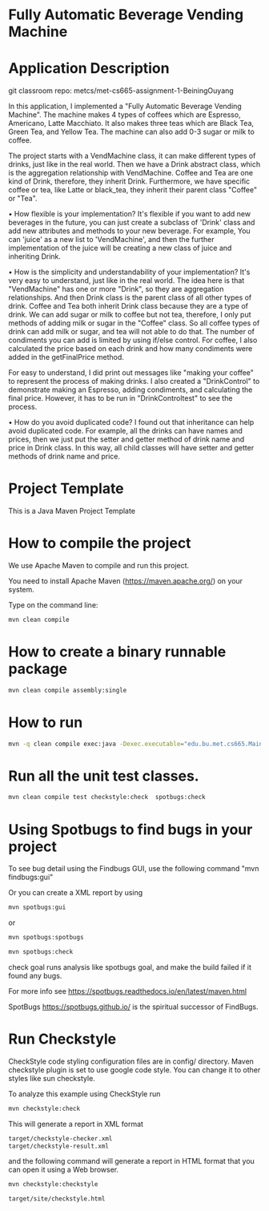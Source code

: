 # Fully Automatic Beverage Vending Machine

#  Application Description

git classroom repo:
metcs/met-cs665-assignment-1-BeiningOuyang

In this application, I implemented a "Fully Automatic Beverage Vending Machine".
The machine makes 4 types of coffees which are Espresso, Americano, Latte Macchiato.
It also makes three teas which are Black Tea, Green Tea, and Yellow Tea.
The machine can also add 0-3 sugar or milk to coffee.


The project starts with a VendMachine class, it can make different types of drinks,
just like in the real world. Then we have a Drink abstract class,
which is the aggregation relationship with VendMachine.
Coffee and Tea are one kind of Drink, therefore, they inherit Drink. 
Furthermore, we have specific coffee or tea, like Latte or black_tea, 
they inherit their parent class "Coffee" or "Tea".


• How flexible is your implementation?
It's flexible if you want to add new beverages in the future,
you can just create a subclass of 'Drink' class
and add new attributes and methods to your new beverage. For example,
You can 'juice' as a new list to 'VendMachine', and then the further implementation of the juice
will be creating a new class of juice and inheriting Drink.


• How is the simplicity and understandability of your implementation?
It's very easy to understand, just like in the real world.
The idea here is that "VendMachine" has one or more "Drink",
so they are aggregation relationships. And then Drink class
is the parent class of all other types of drink.
Coffee and Tea both inherit Drink class because they are a type of drink.
We can add sugar or milk to coffee but not tea, therefore, I only put methods of
adding milk or sugar in the "Coffee" class. So all coffee types of drink can add milk or sugar,
and tea will not able to do that. The number of condiments you can add is limited
by using if/else control. For coffee, I also calculated the price based on each drink and how many
condiments were added in the getFinalPrice method.


For easy to understand, I did print out messages like "making your coffee" to represent
the process of making drinks. I also created a "DrinkControl" to demonstrate
making an Espresso, adding condiments, and calculating the final price. However, it has to be run
in "DrinkControltest" to see the process.

• How do you avoid duplicated code?
I found out that inheritance can help avoid duplicated code.
For example, all the drinks can have names and prices, then we just put the setter and getter
method of drink name and price in Drink class. In this way, all child classes will have setter
and getter methods of drink name and price.







# Project Template

This is a Java Maven Project Template


# How to compile the project

We use Apache Maven to compile and run this project. 

You need to install Apache Maven (https://maven.apache.org/)  on your system. 

Type on the command line: 

```bash
mvn clean compile
```

# How to create a binary runnable package 


```bash
mvn clean compile assembly:single
```


# How to run

```bash
mvn -q clean compile exec:java -Dexec.executable="edu.bu.met.cs665.Main" -Dlog4j.configuration="file:log4j.properties"
```

# Run all the unit test classes.


```bash
mvn clean compile test checkstyle:check  spotbugs:check
```

# Using Spotbugs to find bugs in your project 

To see bug detail using the Findbugs GUI, use the following command "mvn findbugs:gui"

Or you can create a XML report by using  


```bash
mvn spotbugs:gui 
```

or 


```bash
mvn spotbugs:spotbugs
```


```bash
mvn spotbugs:check 
```

check goal runs analysis like spotbugs goal, and make the build failed if it found any bugs. 


For more info see 
https://spotbugs.readthedocs.io/en/latest/maven.html


SpotBugs https://spotbugs.github.io/ is the spiritual successor of FindBugs.


# Run Checkstyle 

CheckStyle code styling configuration files are in config/ directory. Maven checkstyle plugin is set to use google code style. 
You can change it to other styles like sun checkstyle. 

To analyze this example using CheckStyle run 

```bash
mvn checkstyle:check
```

This will generate a report in XML format


```bash
target/checkstyle-checker.xml
target/checkstyle-result.xml
```

and the following command will generate a report in HTML format that you can open it using a Web browser. 

```bash
mvn checkstyle:checkstyle
```

```bash
target/site/checkstyle.html
```




